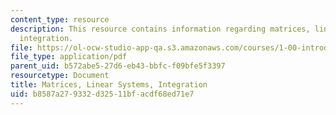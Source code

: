 ```yaml
---
content_type: resource
description: This resource contains information regarding matrices, linear systems,
  integration.
file: https://ol-ocw-studio-app-qa.s3.amazonaws.com/courses/1-00-introduction-to-computers-and-engineering-problem-solving-spring-2012/b8587a279332d32511bfacdf68ed71e7_MIT1_00S12_REC_11.pdf
file_type: application/pdf
parent_uid: b572abe5-27d6-eb43-bbfc-f09bfe5f3397
resourcetype: Document
title: Matrices, Linear Systems, Integration
uid: b8587a27-9332-d325-11bf-acdf68ed71e7
---
```

